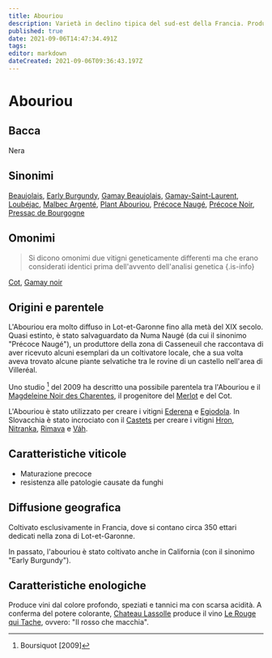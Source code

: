 ```yaml
---
title: Abouriou
description: Varietà in declino tipica del sud-est della Francia. Produce vini spiccatamente tannici
published: true
date: 2021-09-06T14:47:34.491Z
tags: 
editor: markdown
dateCreated: 2021-09-06T09:36:43.197Z
---
```


# Abouriou

## Bacca
Nera
## Sinonimi
[Beaujolais](/vitigni/bacca-nera/beaujolais), [Early Burgundy](/vitigni/bacca-nera/early-burgundy), [Gamay Beaujolais](/vitigni/bacca-nera/gamay-beaujolais), [Gamay-Saint-Laurent](/vitigni/bacca-nera/gamay-saint-laurent), [Loubéjac](/vitigni/bacca-nera/loubejac), [Malbec Argenté](/vitigni/bacca-nera/malbel-argente), [Plant Abouriou](/vitigni/bacca-nera/plant-abouriou), [Précoce Naugé](/vitigni/bacca-nera/precoce-nauge), [Précoce Noir](/vitigni/bacca-nera/precoce-noir), [Pressac de Bourgogne](/vitigni/bacca-nera/pressac-de-bourgogne)

## Omonimi
> Si dicono omonimi due vitigni geneticamente differenti ma che erano considerati identici prima dell'avvento dell'analisi genetica
{.is-info}

[Cot](/vitigni/bacca-nera/cot), [Gamay noir](/vitigni/bacca-nera/gamay-noir)

## Origini e parentele
L'Abouriou era molto diffuso in Lot-et-Garonne fino alla metà del XIX secolo. Quasi estinto, è stato salvaguardato da Numa Naugé (da cui il sinonimo "Précoce Naugé"), un produttore della zona di Casseneuil che raccontava di aver ricevuto alcuni esemplari da un coltivatore locale, che a sua volta aveva trovato alcune piante selvatiche tra le rovine di un castello nell'area di Villeréal.

Uno studio [^1] del 2009 ha descritto una possibile parentela tra l'Abouriou e il [Magdeleine Noir des Charentes](/vitigni/bacca-nera/magdeleine-noir-des-charentes), il progenitore del [Merlot](/vitigni/Francia/bacca-nera/merlot) e del Cot.

L'Abouriou è stato utilizzato per creare i vitigni [Ederena](/vitigni/bacca-nera/ederena) e [Egiodola](/vitigni/bacca-nera/egiodola). In Slovacchia è stato incrociato con il [Castets](/vitigni/bacca-nera/castets) per creare i vitigni [Hron](/vitigni/bacca-nera/hron), [Nitranka](/vitigni/bacca-nera/nitranka), [Rimava](/vitigni/bacca-nera/rimava) e [Váh](/vitigni/bacca-nera/vah).
 
[^1]: Boursiquot [2009]

## Caratteristiche viticole
- Maturazione precoce
- resistenza alle patologie causate da funghi

## Diffusione geografica
Coltivato esclusivamente in Francia, dove si contano circa 350 ettari dedicati nella zona di Lot-et-Garonne. 

In passato, l'abouriou è stato coltivato anche in California (con il sinonimo "Early Burgundy").

## Caratteristiche enologiche
Produce vini dal colore profondo, speziati e tannici ma con scarsa acidità. A conferma del potere colorante, [Chateau Lassolle](/produttori/francia/graves/chateau-lassolle) produce il vino [Le Rouge qui Tache](/vini/francia/graves/rossi/le-rouge-qui-tache), ovvero: "Il rosso che macchia".